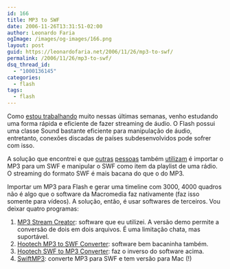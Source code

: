 ```yaml
---
id: 166
title: MP3 to SWF
date: 2006-11-26T13:31:51-02:00
author: Leonardo Faria
ogImage: /images/og-images/166.png
layout: post
guid: https://leonardofaria.net/2006/11/26/mp3-to-swf/
permalink: /2006/11/26/mp3-to-swf/
dsq_thread_id:
  - "1000136145"
categories:
  - flash
tags:
  - flash
---
```

Como [estou trabalhando](http://www.is.ind.br) muito nessas últimas semanas, venho estudando uma forma rápida e eficiente de fazer streaming de áudio. O Flash possui uma classe Sound bastante eficiente para manipulação de áudio, entretanto, conexões discadas de países subdesenvolvidos pode sofrer com isso.

A solução que encontrei e que [outras](http://www.colletivo.com.br/) [pessoas](http://cavalera.com.br/) também [utilizam](http://www.redley.com) é importar o MP3 para um SWF e manipular o SWF como item da playlist de uma rádio. O streaming do formato SWF é mais bacana do que o do MP3.

Importar um MP3 para Flash e gerar uma timeline com 3000, 4000 quadros não é algo que o software da Macromedia faz nativamente (faz isso somente para vídeos). A solução, então, é usar softwares de terceiros. Vou deixar quatro programas:  
1) [MP3 Stream Creator](http://www.guangmingsoft.net/msc/): software que eu utilizei. A versão demo permite a conversão de dois em dois arquivos. É uma limitação chata, mas suportável.  
2) [Hootech MP3 to SWF Converter](http://www.hootech.com/mp3_to_swf_converter/): software bem bacaninha também.  
3) [Hootech SWF to MP3 Converter](http://www.hootech.com/swf_to_mp3_converter/): faz o inverso do software acima.  
4) [SwiftMP3](http://www.swift-tools.net/): converte MP3 para SWF e tem versão para Mac (!)
